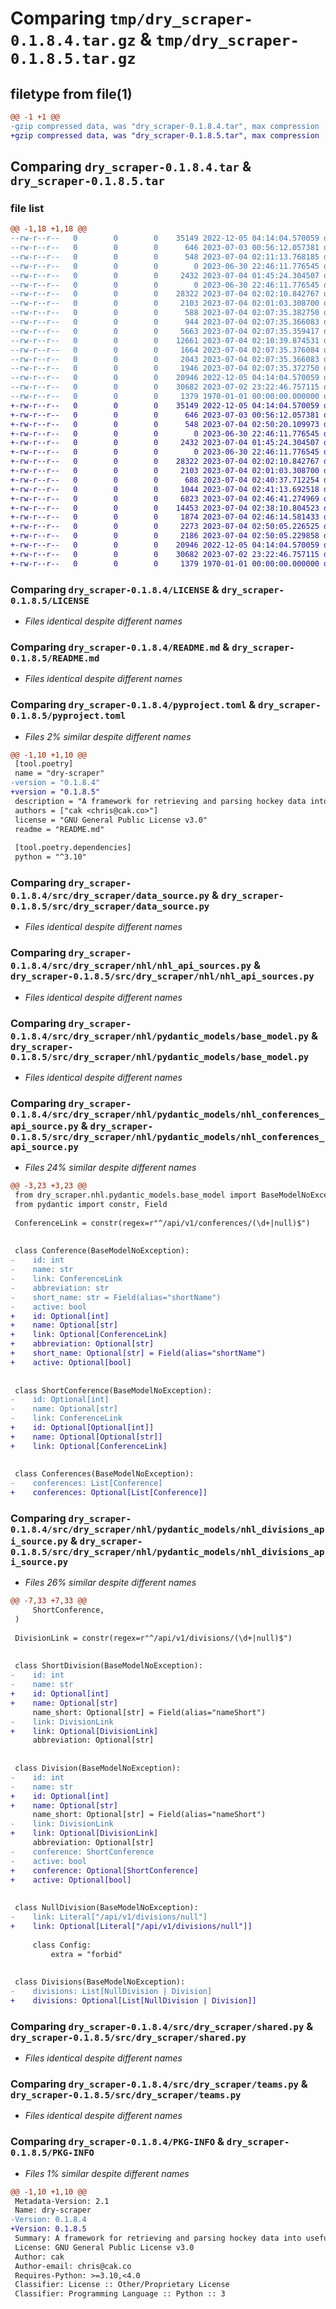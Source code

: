 # Comparing `tmp/dry_scraper-0.1.8.4.tar.gz` & `tmp/dry_scraper-0.1.8.5.tar.gz`

## filetype from file(1)

```diff
@@ -1 +1 @@
-gzip compressed data, was "dry_scraper-0.1.8.4.tar", max compression
+gzip compressed data, was "dry_scraper-0.1.8.5.tar", max compression
```

## Comparing `dry_scraper-0.1.8.4.tar` & `dry_scraper-0.1.8.5.tar`

### file list

```diff
@@ -1,18 +1,18 @@
--rw-r--r--   0        0        0    35149 2022-12-05 04:14:04.570059 dry_scraper-0.1.8.4/LICENSE
--rw-r--r--   0        0        0      646 2023-07-03 00:56:12.057381 dry_scraper-0.1.8.4/README.md
--rw-r--r--   0        0        0      548 2023-07-04 02:11:13.768185 dry_scraper-0.1.8.4/pyproject.toml
--rw-r--r--   0        0        0        0 2023-06-30 22:46:11.776545 dry_scraper-0.1.8.4/src/dry_scraper/__init__.py
--rw-r--r--   0        0        0     2432 2023-07-04 01:45:24.304507 dry_scraper-0.1.8.4/src/dry_scraper/data_source.py
--rw-r--r--   0        0        0        0 2023-06-30 22:46:11.776545 dry_scraper-0.1.8.4/src/dry_scraper/nhl/__init__.py
--rw-r--r--   0        0        0    28322 2023-07-04 02:02:10.842767 dry_scraper-0.1.8.4/src/dry_scraper/nhl/nhl_api_sources.py
--rw-r--r--   0        0        0     2103 2023-07-04 02:01:03.308700 dry_scraper-0.1.8.4/src/dry_scraper/nhl/pydantic_models/base_model.py
--rw-r--r--   0        0        0      588 2023-07-04 02:07:35.382750 dry_scraper-0.1.8.4/src/dry_scraper/nhl/pydantic_models/nhl_conferences_api_source.py
--rw-r--r--   0        0        0      944 2023-07-04 02:07:35.366083 dry_scraper-0.1.8.4/src/dry_scraper/nhl/pydantic_models/nhl_divisions_api_source.py
--rw-r--r--   0        0        0     5663 2023-07-04 02:07:35.359417 dry_scraper-0.1.8.4/src/dry_scraper/nhl/pydantic_models/nhl_game_content_api_source.py
--rw-r--r--   0        0        0    12661 2023-07-04 02:10:39.874531 dry_scraper-0.1.8.4/src/dry_scraper/nhl/pydantic_models/nhl_game_live_feed_api_source.py
--rw-r--r--   0        0        0     1664 2023-07-04 02:07:35.376084 dry_scraper-0.1.8.4/src/dry_scraper/nhl/pydantic_models/nhl_people_api_source.py
--rw-r--r--   0        0        0     2043 2023-07-04 02:07:35.366083 dry_scraper-0.1.8.4/src/dry_scraper/nhl/pydantic_models/nhl_schedule_api_source.py
--rw-r--r--   0        0        0     1946 2023-07-04 02:07:35.372750 dry_scraper-0.1.8.4/src/dry_scraper/nhl/pydantic_models/nhl_teams_api_source.py
--rw-r--r--   0        0        0    20946 2022-12-05 04:14:04.570059 dry_scraper-0.1.8.4/src/dry_scraper/shared.py
--rw-r--r--   0        0        0    30682 2023-07-02 23:22:46.757115 dry_scraper-0.1.8.4/src/dry_scraper/teams.py
--rw-r--r--   0        0        0     1379 1970-01-01 00:00:00.000000 dry_scraper-0.1.8.4/PKG-INFO
+-rw-r--r--   0        0        0    35149 2022-12-05 04:14:04.570059 dry_scraper-0.1.8.5/LICENSE
+-rw-r--r--   0        0        0      646 2023-07-03 00:56:12.057381 dry_scraper-0.1.8.5/README.md
+-rw-r--r--   0        0        0      548 2023-07-04 02:50:20.109973 dry_scraper-0.1.8.5/pyproject.toml
+-rw-r--r--   0        0        0        0 2023-06-30 22:46:11.776545 dry_scraper-0.1.8.5/src/dry_scraper/__init__.py
+-rw-r--r--   0        0        0     2432 2023-07-04 01:45:24.304507 dry_scraper-0.1.8.5/src/dry_scraper/data_source.py
+-rw-r--r--   0        0        0        0 2023-06-30 22:46:11.776545 dry_scraper-0.1.8.5/src/dry_scraper/nhl/__init__.py
+-rw-r--r--   0        0        0    28322 2023-07-04 02:02:10.842767 dry_scraper-0.1.8.5/src/dry_scraper/nhl/nhl_api_sources.py
+-rw-r--r--   0        0        0     2103 2023-07-04 02:01:03.308700 dry_scraper-0.1.8.5/src/dry_scraper/nhl/pydantic_models/base_model.py
+-rw-r--r--   0        0        0      688 2023-07-04 02:40:37.712254 dry_scraper-0.1.8.5/src/dry_scraper/nhl/pydantic_models/nhl_conferences_api_source.py
+-rw-r--r--   0        0        0     1044 2023-07-04 02:41:13.692518 dry_scraper-0.1.8.5/src/dry_scraper/nhl/pydantic_models/nhl_divisions_api_source.py
+-rw-r--r--   0        0        0     6823 2023-07-04 02:46:41.274969 dry_scraper-0.1.8.5/src/dry_scraper/nhl/pydantic_models/nhl_game_content_api_source.py
+-rw-r--r--   0        0        0    14453 2023-07-04 02:38:10.804523 dry_scraper-0.1.8.5/src/dry_scraper/nhl/pydantic_models/nhl_game_live_feed_api_source.py
+-rw-r--r--   0        0        0     1874 2023-07-04 02:46:14.581433 dry_scraper-0.1.8.5/src/dry_scraper/nhl/pydantic_models/nhl_people_api_source.py
+-rw-r--r--   0        0        0     2273 2023-07-04 02:50:05.226525 dry_scraper-0.1.8.5/src/dry_scraper/nhl/pydantic_models/nhl_schedule_api_source.py
+-rw-r--r--   0        0        0     2186 2023-07-04 02:50:05.229858 dry_scraper-0.1.8.5/src/dry_scraper/nhl/pydantic_models/nhl_teams_api_source.py
+-rw-r--r--   0        0        0    20946 2022-12-05 04:14:04.570059 dry_scraper-0.1.8.5/src/dry_scraper/shared.py
+-rw-r--r--   0        0        0    30682 2023-07-02 23:22:46.757115 dry_scraper-0.1.8.5/src/dry_scraper/teams.py
+-rw-r--r--   0        0        0     1379 1970-01-01 00:00:00.000000 dry_scraper-0.1.8.5/PKG-INFO
```

### Comparing `dry_scraper-0.1.8.4/LICENSE` & `dry_scraper-0.1.8.5/LICENSE`

 * *Files identical despite different names*

### Comparing `dry_scraper-0.1.8.4/README.md` & `dry_scraper-0.1.8.5/README.md`

 * *Files identical despite different names*

### Comparing `dry_scraper-0.1.8.4/pyproject.toml` & `dry_scraper-0.1.8.5/pyproject.toml`

 * *Files 2% similar despite different names*

```diff
@@ -1,10 +1,10 @@
 [tool.poetry]
 name = "dry-scraper"
-version = "0.1.8.4"
+version = "0.1.8.5"
 description = "A framework for retrieving and parsing hockey data into useful forms."
 authors = ["cak <chris@cak.co>"]
 license = "GNU General Public License v3.0"
 readme = "README.md"
 
 [tool.poetry.dependencies]
 python = "^3.10"
```

### Comparing `dry_scraper-0.1.8.4/src/dry_scraper/data_source.py` & `dry_scraper-0.1.8.5/src/dry_scraper/data_source.py`

 * *Files identical despite different names*

### Comparing `dry_scraper-0.1.8.4/src/dry_scraper/nhl/nhl_api_sources.py` & `dry_scraper-0.1.8.5/src/dry_scraper/nhl/nhl_api_sources.py`

 * *Files identical despite different names*

### Comparing `dry_scraper-0.1.8.4/src/dry_scraper/nhl/pydantic_models/base_model.py` & `dry_scraper-0.1.8.5/src/dry_scraper/nhl/pydantic_models/base_model.py`

 * *Files identical despite different names*

### Comparing `dry_scraper-0.1.8.4/src/dry_scraper/nhl/pydantic_models/nhl_conferences_api_source.py` & `dry_scraper-0.1.8.5/src/dry_scraper/nhl/pydantic_models/nhl_conferences_api_source.py`

 * *Files 24% similar despite different names*

```diff
@@ -3,23 +3,23 @@
 from dry_scraper.nhl.pydantic_models.base_model import BaseModelNoException
 from pydantic import constr, Field
 
 ConferenceLink = constr(regex=r"^/api/v1/conferences/(\d+|null)$")
 
 
 class Conference(BaseModelNoException):
-    id: int
-    name: str
-    link: ConferenceLink
-    abbreviation: str
-    short_name: str = Field(alias="shortName")
-    active: bool
+    id: Optional[int]
+    name: Optional[str]
+    link: Optional[ConferenceLink]
+    abbreviation: Optional[str]
+    short_name: Optional[str] = Field(alias="shortName")
+    active: Optional[bool]
 
 
 class ShortConference(BaseModelNoException):
-    id: Optional[int]
-    name: Optional[str]
-    link: ConferenceLink
+    id: Optional[Optional[int]]
+    name: Optional[Optional[str]]
+    link: Optional[ConferenceLink]
 
 
 class Conferences(BaseModelNoException):
-    conferences: List[Conference]
+    conferences: Optional[List[Conference]]
```

### Comparing `dry_scraper-0.1.8.4/src/dry_scraper/nhl/pydantic_models/nhl_divisions_api_source.py` & `dry_scraper-0.1.8.5/src/dry_scraper/nhl/pydantic_models/nhl_divisions_api_source.py`

 * *Files 26% similar despite different names*

```diff
@@ -7,33 +7,33 @@
     ShortConference,
 )
 
 DivisionLink = constr(regex=r"^/api/v1/divisions/(\d+|null)$")
 
 
 class ShortDivision(BaseModelNoException):
-    id: int
-    name: str
+    id: Optional[int]
+    name: Optional[str]
     name_short: Optional[str] = Field(alias="nameShort")
-    link: DivisionLink
+    link: Optional[DivisionLink]
     abbreviation: Optional[str]
 
 
 class Division(BaseModelNoException):
-    id: int
-    name: str
+    id: Optional[int]
+    name: Optional[str]
     name_short: Optional[str] = Field(alias="nameShort")
-    link: DivisionLink
+    link: Optional[DivisionLink]
     abbreviation: Optional[str]
-    conference: ShortConference
-    active: bool
+    conference: Optional[ShortConference]
+    active: Optional[bool]
 
 
 class NullDivision(BaseModelNoException):
-    link: Literal["/api/v1/divisions/null"]
+    link: Optional[Literal["/api/v1/divisions/null"]]
 
     class Config:
         extra = "forbid"
 
 
 class Divisions(BaseModelNoException):
-    divisions: List[NullDivision | Division]
+    divisions: Optional[List[NullDivision | Division]]
```

### Comparing `dry_scraper-0.1.8.4/src/dry_scraper/shared.py` & `dry_scraper-0.1.8.5/src/dry_scraper/shared.py`

 * *Files identical despite different names*

### Comparing `dry_scraper-0.1.8.4/src/dry_scraper/teams.py` & `dry_scraper-0.1.8.5/src/dry_scraper/teams.py`

 * *Files identical despite different names*

### Comparing `dry_scraper-0.1.8.4/PKG-INFO` & `dry_scraper-0.1.8.5/PKG-INFO`

 * *Files 1% similar despite different names*

```diff
@@ -1,10 +1,10 @@
 Metadata-Version: 2.1
 Name: dry-scraper
-Version: 0.1.8.4
+Version: 0.1.8.5
 Summary: A framework for retrieving and parsing hockey data into useful forms.
 License: GNU General Public License v3.0
 Author: cak
 Author-email: chris@cak.co
 Requires-Python: >=3.10,<4.0
 Classifier: License :: Other/Proprietary License
 Classifier: Programming Language :: Python :: 3
```

